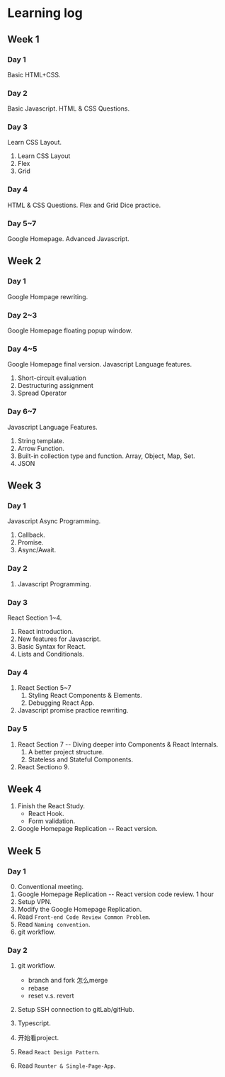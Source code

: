 # Learning log

## Week 1

### Day 1
Basic HTML+CSS.

### Day 2
Basic Javascript.
HTML & CSS Questions.

### Day 3
Learn CSS Layout.
1. Learn CSS Layout
2. Flex
3. Grid

### Day 4
HTML & CSS Questions.
Flex and Grid Dice practice.

### Day 5~7
Google Homepage.
Advanced Javascript.

## Week 2

### Day 1
Google Hompage rewriting.

### Day 2~3
Google Homepage floating popup window.

### Day 4~5
Google Homepage final version.
Javascript Language features.
1. Short-circuit evaluation
2. Destructuring assignment
3. Spread Operator

### Day 6~7
Javascript Language Features.
1. String template.
2. Arrow Function.
3. Built-in collection type and function. Array, Object, Map, Set.
4. JSON

## Week 3

### Day 1
Javascript Async Programming.
1. Callback.
2. Promise.
3. Async/Await.

### Day 2
1. Javascript Programming.

### Day 3
React Section 1~4.
1. React introduction.
2. New features for Javascript.
3. Basic Syntax for React.
4. Lists and Conditionals.

### Day 4
1. React Section 5~7
    1. Styling React Components & Elements.
    2. Debugging React App.
2. Javascript promise practice rewriting.

### Day 5
1. React Section 7 -- Diving deeper into Components & React Internals.
    1. A better project structure.
    2. Stateless and Stateful Components.
2. React Sectiono 9.

## Week 4
1. Finish the React Study.
    - React Hook.
    - Form validation.
2. Google Homepage Replication -- React version.

## Week 5
### Day 1
0. Conventional meeting.
1. Google Homepage Replication -- React version code review. 1 hour
2. Setup VPN.
3. Modify the Google Homepage Replication.
4. Read `Front-end Code Review Common Problem`.
5. Read `Naming convention`.
6. git workflow.

### Day 2

1. git workflow.
    - branch and fork 怎么merge
    - rebase
    - reset v.s. revert
2. Setup SSH connection to gitLab/gitHub.

3. Typescript.
4. 开始看project.
5. Read `React Design Pattern`.
6. Read `Rounter & Single-Page-App`.
